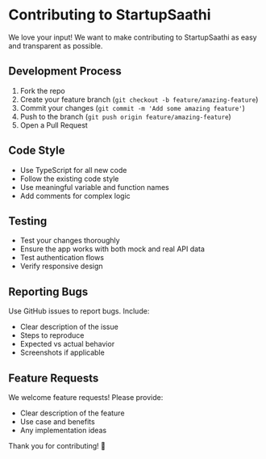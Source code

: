 # Contributing to StartupSaathi

We love your input! We want to make contributing to StartupSaathi as easy and transparent as possible.

## Development Process

1. Fork the repo
2. Create your feature branch (`git checkout -b feature/amazing-feature`)
3. Commit your changes (`git commit -m 'Add some amazing feature'`)
4. Push to the branch (`git push origin feature/amazing-feature`)
5. Open a Pull Request

## Code Style

- Use TypeScript for all new code
- Follow the existing code style
- Use meaningful variable and function names
- Add comments for complex logic

## Testing

- Test your changes thoroughly
- Ensure the app works with both mock and real API data
- Test authentication flows
- Verify responsive design

## Reporting Bugs

Use GitHub issues to report bugs. Include:
- Clear description of the issue
- Steps to reproduce
- Expected vs actual behavior
- Screenshots if applicable

## Feature Requests

We welcome feature requests! Please provide:
- Clear description of the feature
- Use case and benefits
- Any implementation ideas

Thank you for contributing! 🙏
